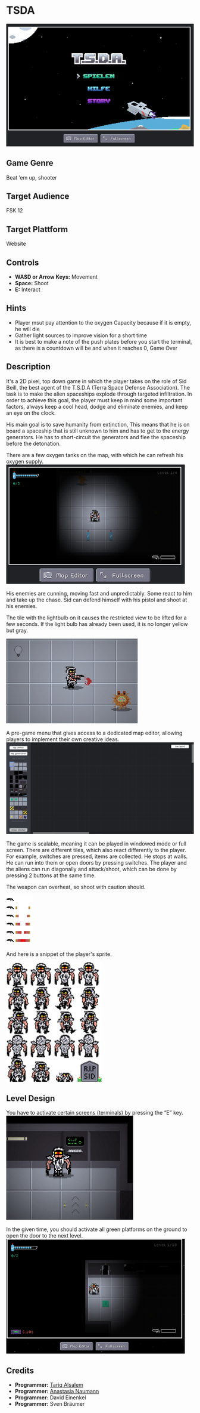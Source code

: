 # TSDA
![alt text](blob/Bild1.png)

## Game Genre
Beat ’em up, shooter

## Target Audience
FSK 12

## Target Plattform
Website

## Controls
- **WASD or Arrow Keys:** Movement
- **Space:** Shoot
- **E:** Interact

## Hints

- Player msut pay attention to the oxygen Capacity because if it is empty, he will die
- Gather light sources to improve vision for a short time
- It is best to make a note of the push plates before you start the terminal, as there is a countdown will be and when it reaches 0, Game Over

## Description

It's a 2D pixel, top down game in which the player takes on the role of Sid Beill, the best agent of the T.S.D.A (Terra Space Defense Association). The task is to make the alien spaceships explode through targeted infiltration. In order to achieve this goal, the player must keep in mind some important factors, always keep a cool head, dodge and eliminate enemies, and keep an eye on the clock.

His main goal is to save humanity from extinction, This means that he is on board a spaceship that is still unknown to him and has to get to the energy generators. He has to short-circuit the generators and flee the spaceship before the detonation.

There are a few oxygen tanks on the map, with which he can refresh his oxygen supply.
![alt text](blob/Bild2.png)

His enemies are cunning, moving fast and unpredictably. Some react to him and take up the chase. Sid can defend himself with his pistol and shoot at his enemies.

The tile with the lightbulb on it causes the restricted view to be lifted for a few seconds. If the light bulb has already been used, it is no longer yellow but gray.

![alt text](blob/Bild3.png)

 A pre-game menu that gives access to a dedicated map editor, allowing players to implement their own creative ideas.
![alt text](blob/Bild4.png)

The game is scalable, meaning it can be played in windowed mode or full screen. There are different tiles, which also react differently to the player. For example, switches are pressed, items are collected. He stops at walls. He can run into them or open doors by pressing switches. The player and the aliens can run diagonally and attack/shoot, which can be done by pressing 2 buttons at the same time.

The weapon can overheat, so shoot with caution should.

![alt text](blob/Bild5.png)

And here is a snippet of the player's sprite.

![alt text](blob/Bild6.png)

## Level Design

You have to activate certain screens (terminals) by pressing the “E” key.
![alt text](blob/Bild7.png)

 In the given time, you should activate all green platforms on the ground to open the door to the next level. 
 ![alt text](blob/Bild8.png)

## Credits
- **Programmer:** [Tariq Alsalem](https://github.com/ShadierPond)
- **Programmer:** [Anastasia Naumann](https://github.com/ElPatronWhizzKey)
- **Programmer:** David Einenkel
- **Programmer:** Sven Bräumer